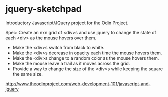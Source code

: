 # jquery-sketchpad
Introductory Javascript/JQuery project for the Odin Project.

Spec: Create an nxn grid of \<div\>s and use jquery to change the state of each \<div\> as the mouse hovers over them.

* Make the \<div\>s switch from black to white.
* Make the \<div\>s decrease in opacity each time the mouse hovers them.
* Make the \<div\>s change to a random color as the mouse hovers them.
* Make the mouse leave a trail as it moves across the grid.
* Provide a way to change the size of the \<div\>s while keeping the square the same size.

http://www.theodinproject.com/web-development-101/javascript-and-jquery
